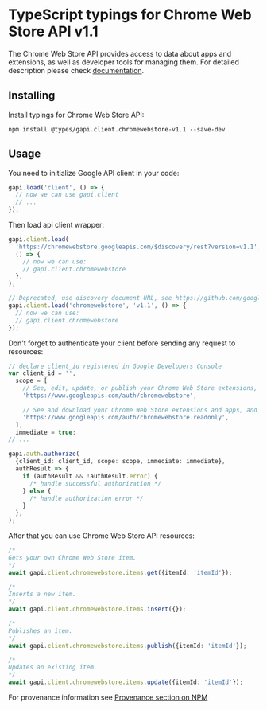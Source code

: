 # TypeScript typings for Chrome Web Store API v1.1

The Chrome Web Store API provides access to data about apps and extensions, as well as developer tools for managing them.
For detailed description please check [documentation](https://developer.chrome.com/docs/webstore/api).

## Installing

Install typings for Chrome Web Store API:

```
npm install @types/gapi.client.chromewebstore-v1.1 --save-dev
```

## Usage

You need to initialize Google API client in your code:

```typescript
gapi.load('client', () => {
  // now we can use gapi.client
  // ...
});
```

Then load api client wrapper:

```typescript
gapi.client.load(
  'https://chromewebstore.googleapis.com/$discovery/rest?version=v1.1',
  () => {
    // now we can use:
    // gapi.client.chromewebstore
  },
);
```

```typescript
// Deprecated, use discovery document URL, see https://github.com/google/google-api-javascript-client/blob/master/docs/reference.md#----gapiclientloadname----version----callback--
gapi.client.load('chromewebstore', 'v1.1', () => {
  // now we can use:
  // gapi.client.chromewebstore
});
```

Don't forget to authenticate your client before sending any request to resources:

```typescript
// declare client_id registered in Google Developers Console
var client_id = '',
  scope = [
    // See, edit, update, or publish your Chrome Web Store extensions, themes, apps, and licences you have access to
    'https://www.googleapis.com/auth/chromewebstore',

    // See and download your Chrome Web Store extensions and apps, and see licenses you have access to
    'https://www.googleapis.com/auth/chromewebstore.readonly',
  ],
  immediate = true;
// ...

gapi.auth.authorize(
  {client_id: client_id, scope: scope, immediate: immediate},
  authResult => {
    if (authResult && !authResult.error) {
      /* handle successful authorization */
    } else {
      /* handle authorization error */
    }
  },
);
```

After that you can use Chrome Web Store API resources: <!-- TODO: make this work for multiple namespaces -->

```typescript
/*
Gets your own Chrome Web Store item.
*/
await gapi.client.chromewebstore.items.get({itemId: 'itemId'});

/*
Inserts a new item.
*/
await gapi.client.chromewebstore.items.insert({});

/*
Publishes an item.
*/
await gapi.client.chromewebstore.items.publish({itemId: 'itemId'});

/*
Updates an existing item.
*/
await gapi.client.chromewebstore.items.update({itemId: 'itemId'});
```

For provenance information see [Provenance section on NPM](https://www.npmjs.com/package/@maxim_mazurok/gapi.client.chromewebstore-v1.1#Provenance:~:text=none-,Provenance,-Built%20and%20signed)
